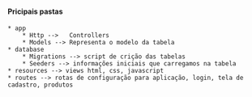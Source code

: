 #### Pricipais pastas
    * app
        * Http -->   Controllers
        * Models --> Representa o modelo da tabela
    * database
        * Migrations --> script de crição das tabelas
        * Seeders --> informações iniciais que carregamos na tabela
    * resources --> views html, css, javascript
    * routes --> rotas de configuração para aplicação, login, tela de cadastro, produtos